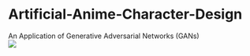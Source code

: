 # Artificial-Anime-Character-Design
An Application of Generative Adversarial Networks (GANs)  
![](anime_DCGAN.gif)
